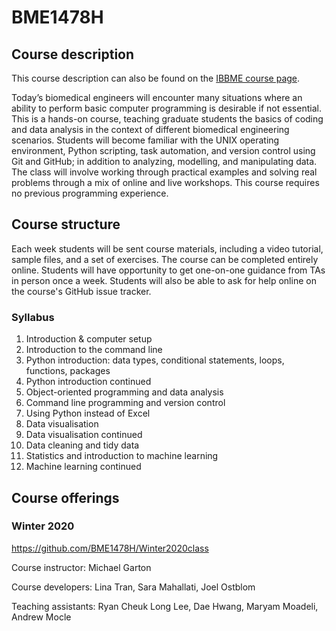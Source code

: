
# BME1478H

## Course description

This course description can also be found on the [IBBME course page](https://ibbme.utoronto.ca/current-students/course-calendar/course-descriptions/).

Today’s biomedical engineers will encounter many situations where an ability to perform basic computer programming is desirable if not essential. This is a hands-on course, teaching graduate students the basics of coding and data analysis in the context of different biomedical engineering scenarios. Students will become familiar with the UNIX operating environment, Python scripting, task automation, and version control using Git and GitHub; in addition to analyzing, modelling, and manipulating data. The class will involve working through practical examples and solving real problems through a mix of online and live workshops. This course requires no previous programming experience.

## Course structure

Each week students will be sent course materials, including a video tutorial, sample files, and a set of exercises. The course can be completed entirely online. Students will have opportunity to get one-on-one guidance from TAs in person once a week. Students will also be able to ask for help online on the course's GitHub issue tracker.

### Syllabus

1. Introduction & computer setup
2. Introduction to the command line
3. Python introduction: data types, conditional statements, loops, functions, packages
4. Python introduction continued
5. Object-oriented programming and data analysis
6. Command line programming and version control
7. Using Python instead of Excel
8. Data visualisation
9. Data visualisation continued
10. Data cleaning and tidy data
11. Statistics and introduction to machine learning
12. Machine learning continued

## Course offerings

### Winter 2020

https://github.com/BME1478H/Winter2020class

Course instructor: Michael Garton

Course developers: Lina Tran, Sara Mahallati, Joel Ostblom

Teaching assistants: Ryan Cheuk Long Lee, Dae Hwang, Maryam Moadeli, Andrew Mocle
